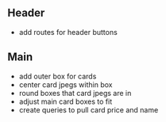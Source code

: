 ## Header
<!-- - Left justify logo?
- Style buttons
  - Invert colors on hover
  - Spacing/padding
  - Font color
- Box in header for temp placeholder for logo
- header not fully expanding -->
- add routes for header buttons

## Main
- add outer box for cards
- center card jpegs within box
- round boxes that card jpegs are in
- adjust main card boxes to fit
- create queries to pull card price and name
  

